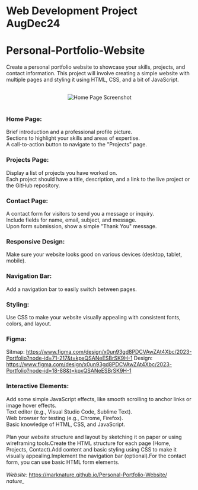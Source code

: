 # Web Development Project AugDec24
# Personal-Portfolio-Website
Create a personal portfolio website to showcase your skills, projects, and contact information. This project will involve creating a simple website with multiple pages and styling it using HTML, CSS, and a bit of JavaScript.<br>

<div align="center">

<!--- Image -->
<br>
<img alt="Home Page Screenshot" src="README assets/screenshot.png">
<br>
</div>

<br>

### Home Page: 
Brief introduction and a professional profile picture.<br>
Sections to highlight your skills and areas of expertise.<br>
A call-to-action button to navigate to the "Projects" page.<br>

### Projects Page:
Display a list of projects you have worked on.<br>
Each project should have a title, description, and a link to the live project or the GitHub repository.<br>

### Contact Page:
A contact form for visitors to send you a message or inquiry.<br>
Include fields for name, email, subject, and message.<br>
Upon form submission, show a simple "Thank You" message.<br>

### Responsive Design:
Make sure your website looks good on various devices (desktop, tablet, mobile).<br>

### Navigation Bar:
Add a navigation bar to easily switch between pages.<br>

### Styling:
Use CSS to make your website visually appealing with consistent fonts, colors, and layout.<br>

### Figma:
Sitmap: https://www.figma.com/design/x0un93gd8PDCVAwZAt4Xbc/2023-Portfolio?node-id=71-217&t=kpxQSANeESBrSK9H-1
Design: https://www.figma.com/design/x0un93gd8PDCVAwZAt4Xbc/2023-Portfolio?node-id=18-88&t=kpxQSANeESBrSK9H-1

### Interactive Elements:
Add some simple JavaScript effects, like smooth scrolling to anchor links or image hover effects.<br>
Text editor (e.g., Visual Studio Code, Sublime Text).<br>
Web browser for testing (e.g., Chrome, Firefox).<br>
Basic knowledge of HTML, CSS, and JavaScript.<br><br>
Plan your website structure and layout by sketching it on paper or using wireframing tools.Create the HTML structure for each page (Home, Projects, Contact).Add content and basic styling using CSS to make it visually appealing.Implement the navigation bar (optional).For the contact form, you can use basic HTML form elements.<br>
<br> *Website:* https://marknature.github.io/Personal-Portfolio-Website/<br>
*nature_*
